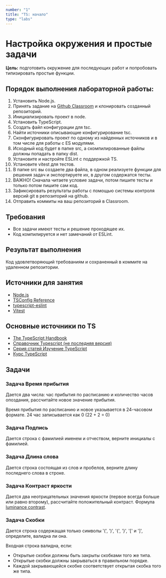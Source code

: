 ```yaml
---
number: "1"
title: "TS: начало"
type: "labs"
---
```


# Настройка окружения и простые задачи

**Цель:** подготовить окружение для последующих работ и попробовать типизировать простые функции.

## Порядок выполнения лабораторной работы:

1. Установить Node.js.
1. Принять задание на [Github Classroom](https://classroom.github.com/a/caBuIwpd) и клонировать созданный репозиторий.
1. Инициализировать проект в node.
1. Установить TypeScript.
1. Создать файл конфигурации для tsc.
1. Найти источники описывающие конфигурирование tsc.
1. Сконфигурировать проект по одному из найденных источников и в том числе для работы с ES модулями.
1. Исходный код будет в папке src, а скомпилированные файлы должны попадать в папку dist.
1. Установите и настройте ESLint c поддержкой TS.
1. Установите vitest для тестов.
1. В папке src вы создаете два файла, в одном реализуете функции для решения задач и экспортируете их, в другом содержатся тесты.
1. ВАЖНО! Сначала читаете условие задачи, потом пишите тесты и только потом пишите сам код.
1. Зафиксировать результаты работы с помощью системы контроля версий git в репозиторий на github.
1. Отправить коммиты на ваш репозиторий в Classroom.

## Требования

- Все задачи имеют тесты и решение проходящее их.
- Код компилируется и нет замечаний от ESLint.

## Результат выполнения

Код удовлетворяющий требованиям и сохраненный в коммите на удаленном репозитории.

## Источники для занятия

- [Node.js](https://nodejs.org/en)
- [TSConfig Reference](https://www.typescriptlang.org/tsconfig/)
- [typescript-eslint](https://typescript-eslint.io/getting-started)
- [Vitest](https://vitest.dev/)

## Основные источники по TS

- [The TypeScript Handbook](https://www.typescriptlang.org/docs/handbook/intro.html)
- [Справочник Typescript (не последняя версия)](https://scriptdev.ru/)
- [Серия статей Изучение TypeScript](https://habr.com/ru/articles/663964/)
- [Курс TypeScript](https://code-basics.com/ru/languages/typescript)

## Задачи

### Задача Время прибытия

Дается два числа: час прибытия по расписанию и количество часов опоздания, рассчитайте новое значение прибытия.

Время прибытия по расписанию и новое указывается в 24-часовом формате. 24 час записывается как 0 (22 + 2 = 0)

### Задача Подпись

Дается строка с фамилией именем и отчеством, верните инициалы с фамилией.

### Задача Длина слова

Дается строка состоящая из слов и пробелов, верните длину последнего слова в строке.

### Задача Контраст яркости

Дается два неотрицательных значения яркости (первое всегда больше или равно второму), рассчитайте положительный контраст. Формула [luminance contrast](https://cie.co.at/eilvterm/17-22-091).

### Задача Скобки

Дается строка содержащая только символы '(', ')', '{', '}', '[' и ']', определите, валидна ли она.

Входная строка валидна, если:

- Открытые скобки должны быть закрыты скобками того же типа.
- Открытые скобки должны закрываться в правильном порядке.
- Каждой закрывающейся скобке соответствует открытая скобка того же типа.
